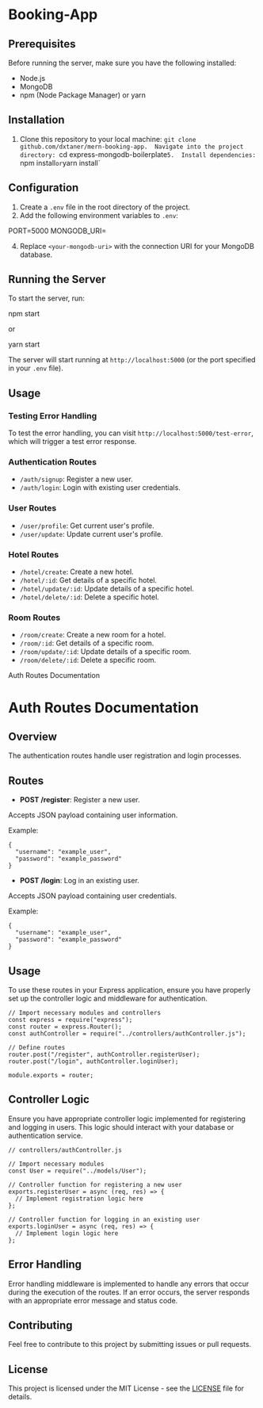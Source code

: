 Booking-App
===========================

Prerequisites
-------------

Before running the server, make sure you have the following installed:

*   Node.js
*   MongoDB
*   npm (Node Package Manager) or yarn

Installation
------------

1.  Clone this repository to your local machine:
`git clone github.com/dxtaner/mern-booking-app.  Navigate into the project directory:
`cd express-mongodb-boilerplate`5.  Install dependencies:
`npm install` or `yarn install`

Configuration
-------------

1.  Create a `.env` file in the root directory of the project.
2.  Add the following environment variables to `.env`:

PORT=5000
MONGODB\_URI=<your-mongodb-uri>

4.  Replace `<your-mongodb-uri>` with the connection URI for your MongoDB database.

Running the Server
------------------

To start the server, run:

npm start

or

yarn start

The server will start running at `http://localhost:5000` (or the port specified in your `.env` file).

Usage
-----

### Testing Error Handling

To test the error handling, you can visit `http://localhost:5000/test-error`, which will trigger a test error response.

### Authentication Routes

*   `/auth/signup`: Register a new user.
*   `/auth/login`: Login with existing user credentials.

### User Routes

*   `/user/profile`: Get current user's profile.
*   `/user/update`: Update current user's profile.

### Hotel Routes

*   `/hotel/create`: Create a new hotel.
*   `/hotel/:id`: Get details of a specific hotel.
*   `/hotel/update/:id`: Update details of a specific hotel.
*   `/hotel/delete/:id`: Delete a specific hotel.

### Room Routes

*   `/room/create`: Create a new room for a hotel.
*   `/room/:id`: Get details of a specific room.
*   `/room/update/:id`: Update details of a specific room.
*   `/room/delete/:id`: Delete a specific room.

  Auth Routes Documentation

Auth Routes Documentation
=========================

Overview
--------

The authentication routes handle user registration and login processes.

Routes
------

*   **POST /register**: Register a new user.

Accepts JSON payload containing user information.

Example:

    {
      "username": "example_user",
      "password": "example_password"
    }

*   **POST /login**: Log in an existing user.

Accepts JSON payload containing user credentials.

Example:

    {
      "username": "example_user",
      "password": "example_password"
    }

Usage
-----

To use these routes in your Express application, ensure you have properly set up the controller logic and middleware for authentication.

    // Import necessary modules and controllers
    const express = require("express");
    const router = express.Router();
    const authController = require("../controllers/authController.js");
    
    // Define routes
    router.post("/register", authController.registerUser);
    router.post("/login", authController.loginUser);
    
    module.exports = router;
    

Controller Logic
----------------

Ensure you have appropriate controller logic implemented for registering and logging in users. This logic should interact with your database or authentication service.

    // controllers/authController.js
    
    // Import necessary modules
    const User = require("../models/User");
    
    // Controller function for registering a new user
    exports.registerUser = async (req, res) => {
      // Implement registration logic here
    };
    
    // Controller function for logging in an existing user
    exports.loginUser = async (req, res) => {
      // Implement login logic here
    };
    

Error Handling
--------------

Error handling middleware is implemented to handle any errors that occur during the execution of the routes. If an error occurs, the server responds with an appropriate error message and status code.

Contributing
------------

Feel free to contribute to this project by submitting issues or pull requests.

License
-------

This project is licensed under the MIT License - see the [LICENSE](LICENSE) file for details.
